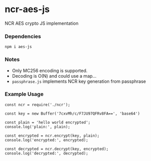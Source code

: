 # ncr-aes-js

NCR AES crypto JS implementation

### Dependencies

```
npm i aes-js
```

### Notes

- Only MC256 encoding is supported.
- Decoding is O(N) and could use a map...
- `passphrase.js` implements NCR key generation from passphrase

### Example Usage

```
const ncr = require('./ncr');

const key = new Buffer('7cxvMh/c/F7JU97QFRv8FA==', 'base64')

const plain = 'hello world encrypted';
console.log('plain:', plain);

const encrypted = ncr.encrypt(key, plain);
console.log('encrypted:', encrypted);

const decrypted = ncr.decrypt(key, encrypted);
console.log('decrypted:', decrypted);
```
